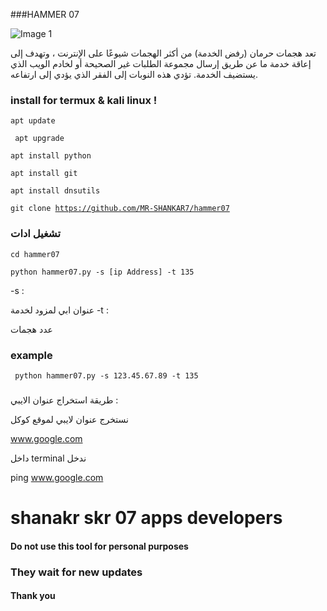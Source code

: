 ###HAMMER 07

![Image 1](https://raw.githubusercontent.com/mr-sami-x/admin-ye/main/PicsArt_04-05-03.17.28~2.png)

 تعد هجمات حرمان (رفض الخدمة) من أكثر الهجمات شيوعًا على الإنترنت ، وتهدف إلى إعاقة خدمة ما عن طريق إرسال مجموعة الطلبات غير الصحيحة أو لخادم الويب الذي يستضيف الخدمة. تؤدي هذه النوبات إلى الفقر الذي يؤدي إلى ارتفاعه.
 
 ### install for termux  & kali linux !
 
 <code>apt update</code>
 
  <code> apt upgrade</code>
  
  <code>apt install python</code>
  
  <code>apt install git</code>
  
  <code>apt install dnsutils</code>
  
  <code>git clone https://github.com/MR-SHANKAR7/hammer07</code>
  ### تشغيل ادات 
  <code>cd hammer07</code>
  
  <code>python hammer07.py -s [ip Address] -t 135</code>
  
  
   -s : 
  
  عنوان ابي لمزود لخدمة
   -t : 
   
 
 عدد هجمات
 
   ### example 
   
   
<code> python hammer07.py -s 123.45.67.89 -t 135</code>

### 
طريقة استخراج عنوان  الايبي :


نستخرج عنوان لايبي لموقع كوكل


www.google.com

داخل terminal ندخل

ping www.google.com 



# shanakr skr 07 apps developers 
#### Do not use this tool for personal purposes
### They wait for new updates
#### Thank you
